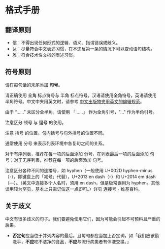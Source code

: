 # 格式手册

## 翻译原则

- 信：不得出现任何形式的逻辑、语义、指谓错误或歧义。
- 达：尽量符合中文表述习惯，在不违反第一条的情况下可以变动语句结构。
- 雅：符合技术性文档的表述习惯。

## 符号原则

请在每句话的末尾添加 **句号**。

请正确使用 全角 标点符号与 半角 标点符号。汉语请使用全角符号，英语请使用半角符号。中文中夹用英文时，请参考 [中文出版物夹用英文的编辑规范](https://www.nppa.gov.cn/xxgk/fdzdgknr/hybz/202210/P020221004608768453140.pdf)。

由于 “……” 未区分全半角，请使用 「……」 作为全角引号，"..." 作为半角引号。

注意区分 顿号 与 逗号 的使用。

注意 括号 的位置。句内括号与句外括号的位置不同。

通常使用 分号 来表示列表环境中各复句之间的关系。

对于有序列表，推荐在每一项的后面添加 分号，在列表最后一项的后面添加 句号；对于无序列表，推荐在每一项的后面添加 句号。

注意区分各种不同的连接号，如 hyphen（一般使用 U+002D hyphen-minus（-），即键盘上的「减号」代替），U+2013 en dash（–）和 U+2014 em dash（—）。（英文中连接多个人名时，须用 en dash，但是极常误用为 hyphen。其他误用较为罕见，基本上只需记住这一点即可。）详见 连接号 - 维基百科。

## 关于歧义

中文有很多歧义的句子。我们要避免使用它们，因为可能会引起不可预料且严重的后果。

- **否定句**应当位于并列内容的最后，且每句都应当加上否定词，如「我们应该勤洗手，**不应**吃不洁净的食品，**不应**与流行病患者有体液交换。」

